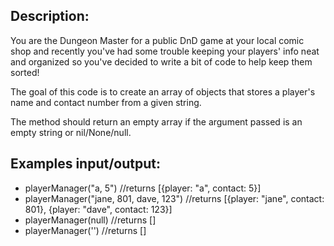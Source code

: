 ## Description:
You are the Dungeon Master for a public DnD game at your local comic shop and recently you've had some trouble keeping your players' info neat and organized so you've decided to write a bit of code to help keep them sorted!

The goal of this code is to create an array of objects that stores a player's name and contact number from a given string.

The method should return an empty array if the argument passed is an empty string or nil/None/null.

## Examples input/output:
- playerManager("a, 5") //returns [{player: "a", contact: 5}]
- playerManager("jane, 801, dave, 123") //returns [{player: "jane", contact: 801}, {player: "dave", contact: 123}]
- playerManager(null) //returns []
- playerManager('') //returns []